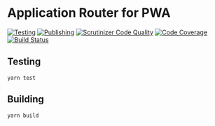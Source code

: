 # Application Router for PWA
[![Testing](https://github.com/enbock/Application-Router/workflows/Testing/badge.svg)](https://github.com/enbock/Application-Router/actions)
[![Publishing](https://github.com/enbock/Application-Router/workflows/Publishing/badge.svg)](https://github.com/enbock/Application-Router/actions)
[![Scrutinizer Code Quality](https://scrutinizer-ci.com/g/enbock/Application-Router/badges/quality-score.png?b=master)](https://scrutinizer-ci.com/g/enbock/Application-Router/?branch=master)
[![Code Coverage](https://scrutinizer-ci.com/g/enbock/Application-Router/badges/coverage.png?b=master)](https://scrutinizer-ci.com/g/enbock/Application-Router/?branch=master)
[![Build Status](https://scrutinizer-ci.com/g/enbock/Application-Router/badges/build.png?b=master)](https://scrutinizer-ci.com/g/enbock/Application-Router/build-status/master)


## Testing
```shell script
yarn test
```

## Building
```shell script
yarn build
```
